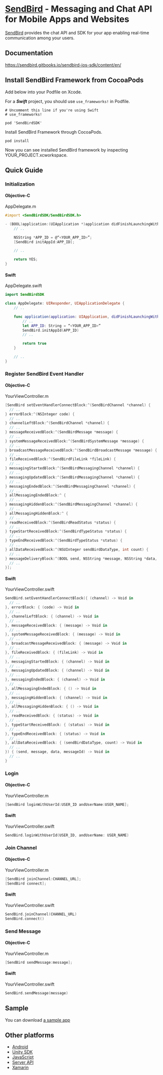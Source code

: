 # [SendBird](https://sendbird.com) - Messaging and Chat API for Mobile Apps and Websites
[SendBird](https://sendbird.com) provides the chat API and SDK for your app enabling real-time communication among your users.

## Documentation
https://sendbird.gitbooks.io/sendbird-ios-sdk/content/en/

## Install SendBird Framework from CocoaPods

Add below into your Podfile on Xcode.

For a ***Swift*** project, you should use ```use_frameworks!``` in Podfile.

```
# Uncomment this line if you're using Swift
# use_frameworks!

pod 'SendBirdSDK'
```

Install SendBird Framework through CocoaPods.

```
pod install
```

Now you can see installed SendBird framework by inspecting YOUR_PROJECT.xcworkspace.

## Quick Guide

### Initialization

#### Objective-C

AppDelegate.m


```objectivec
#import <SendBirdSDK/SendBirdSDK.h>

- (BOOL)application:(UIApplication *)application didFinishLaunchingWithOptions:(NSDictionary *)launchOptions {
    // ..

    NSString *APP_ID = @“<YOUR_APP_ID>”;
    [SendBird initAppId:APP_ID];

    // ..

    return YES;
}
```

#### Swift

AppDelegate.swift

```swift
import SendBirdSDK

class AppDelegate: UIResponder, UIApplicationDelegate {
    // ..

    func application(application: UIApplication, didFinishLaunchingWithOptions launchOptions: [NSObject: AnyObject]?) -> Bool {
        // ..
        let APP_ID: String = “<YOUR_APP_ID>”
        SendBird.initAppId(APP_ID)
        // ..

        return true
    }

    // ..
}
```

### Register SendBird Event Handler

#### Objective-C

YourViewController.m

```objectivec
[SendBird setEventHandlerConnectBlock:^(SendBirdChannel *channel) {
  // ..
} errorBlock:^(NSInteger code) {
  // ..
} channelLeftBlock:^(SendBirdChannel *channel) {
  // ..
} messageReceivedBlock:^(SendBirdMessage *message) {
  // ..
} systemMessageReceivedBlock:^(SendBirdSystemMessage *message) {
  // ..
} broadcastMessageReceivedBlock:^(SendBirdBroadcastMessage *message) {
  // ..
} fileReceivedBlock:^(SendBirdFileLink *fileLink) {
  // ..
} messagingStartedBlock:^(SendBirdMessagingChannel *channel) {
  // ..
} messagingUpdatedBlock:^(SendBirdMessagingChannel *channel) {
  // ..
} messagingEndedBlock:^(SendBirdMessagingChannel *channel) {
  // ..
} allMessagingEndedBlock:^ {
  // ..
} messagingHiddenBlock:^(SendBirdMessagingChannel *channel) {
  // ..
} allMessagingHiddenBlock:^ {
  // ..        
} readReceivedBlock:^(SendBirdReadStatus *status) {
  // ..        
} typeStartReceivedBlock:^(SendBirdTypeStatus *status) {
  // ..        
} typeEndReceivedBlock:^(SendBirdTypeStatus *status) {
  // ..        
} allDataReceivedBlock:^(NSUInteger sendBirdDataType, int count) {
  // ..
} messageDeliveryBlock:^(BOOL send, NSString *message, NSString *data, NSString *messageId) {
  // ..
}];
```

#### Swift

YourViewController.swift

```swift
SendBird.setEventHandlerConnectBlock({ (channel) -> Void in
  // ..
}, errorBlock: { (code) -> Void in
  // ..
}, channelLeftBlock: { (channel) -> Void in
  // ..
}, messageReceivedBlock: { (message) -> Void in
  // ..
}, systemMessageReceivedBlock: { (message) -> Void in
  // ..
}, broadcastMessageReceivedBlock: { (message) -> Void in
  // ..
}, fileReceivedBlock: { (fileLink) -> Void in
  // ..
}, messagingStartedBlock: { (channel) -> Void in
  // ..
}, messagingUpdatedBlock: { (channel) -> Void in
  // ..
}, messagingEndedBlock: { (channel) -> Void in
  //  ..
}, allMessagingEndedBlock: { () -> Void in
  // ..
}, messagingHiddenBlock: { (channel) -> Void in
  // ..
}, allMessagingHiddenBlock: { () -> Void in
  // ..
}, readReceivedBlock: { (status) -> Void in
  // ..
}, typeStartReceivedBlock: { (status) -> Void in
  // ..
}, typeEndReceivedBlock: { (status) -> Void in
  // ..
}, allDataReceivedBlock: { (sendBirdDataType, count) -> Void in
  // ..
}) { (send, message, data, messageId) -> Void in
  // ..
}
```

### Login

#### Objective-C

YourViewController.m

```objectivec
[SendBird loginWithUserId:USER_ID andUserName:USER_NAME];
```


#### Swift

YourViewController.swift

```swift
SendBird.loginWithUserId(USER_ID, andUserName: USER_NAME)
```

### Join Channel

#### Objective-C

YourViewController.m

```objectivec
[SendBird joinChannel:CHANNEL_URL];
[SendBird connect];
```

#### Swift

YourViewController.swift

```swift
SendBird.joinChannel(CHANNEL_URL)
SendBird.connect()
```

### Send Message

#### Objective-C

YourViewController.m

```objectivec
[SendBird sendMessage:message];
```

#### Swift

YourViewController.swift

```swift
SendBird.sendMessage(message)
```


## Sample
You can download [a sample app](https://github.com/smilefam/SendBird-iOS)

## Other platforms
* [Android](https://sendbird.gitbooks.io/sendbird-android-sdk/content/en/index.html)
* [Unity SDK](https://sendbird.gitbooks.io/sendbird-unity-sdk/content/en/index.html)
* [JavaScript](https://sendbird.gitbooks.io/sendbird-javascript-sdk/content/index.html)
* [Server API](https://sendbird.gitbooks.io/sendbird-server-api/content/en/index.html)
* [Xamarin](https://sendbird.gitbooks.io/sendbird-xamarin-sdk/content/)
